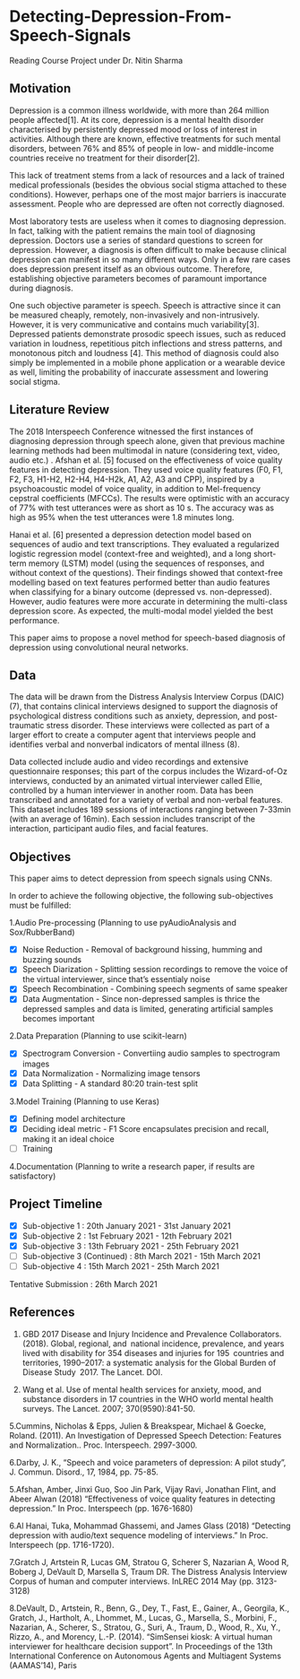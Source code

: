 # Detecting-Depression-From-Speech-Signals
Reading Course Project under Dr. Nitin Sharma

## Motivation

Depression is a common illness worldwide, with more than 264 million people affected[1]. At its core, depression is a mental health disorder characterised by persistently depressed mood or loss of interest in activities. Although there are known, effective treatments for such mental disorders, between 76% and 85% of people in low- and middle-income countries receive no treatment for their disorder[2].  

This lack of treatment stems from a lack of resources and a lack of trained medical professionals (besides the obvious social stigma attached to these conditions). However, perhaps one of the most major barriers is inaccurate assessment. People who are depressed are often not correctly diagnosed.

Most laboratory tests are useless when it comes to diagnosing depression. In fact, talking with the patient remains the main tool of diagnosing depression. Doctors use a series of standard questions to screen for depression. However, a diagnosis is often difficult to make because clinical depression can manifest in so many different ways. Only in a few rare cases does depression present itself as an obvious outcome. Therefore, establishing objective parameters becomes of paramount importance during diagnosis.

One such objective parameter is speech. Speech is attractive since it can be  measured cheaply, remotely, non-invasively and non-intrusively. However, it is very communicative and contains much variability[3]. Depressed patients demonstrate prosodic speech issues, such as reduced variation in loudness, repetitious pitch inflections and stress patterns, and monotonous pitch and loudness [4]. This method of diagnosis could also simply be implemented in a mobile phone application or a wearable device as well, limiting the probability of inaccurate assessment and lowering social stigma.

## Literature Review

The 2018 Interspeech Conference witnessed the first instances of diagnosing depression through speech alone, given that previous machine learning methods had been multimodal in nature (considering text, video, audio etc.) . Afshan et al. [5] focused on the effectiveness of voice quality features in detecting depression. They used voice quality features (F0, F1, F2, F3, H1-H2, H2-H4, H4-H2k, A1, A2, A3 and CPP), inspired by a psychoacoustic model of voice quality, in addition to Mel-frequency cepstral coefficients (MFCCs). The results were optimistic with an accuracy of 77% with test utterances were as short as 10 s. The accuracy was as high as 95% when the test utterances were 1.8 minutes long. 

Hanai et al. [6] presented a depression detection model based on sequences of audio and text transcriptions. They evaluated a regularized logistic regression model (context-free and weighted), and a long short-term memory (LSTM) model (using the sequences of responses, and without context of the questions). Their findings showed that context-free modelling based on text features performed better than audio features when classifying for a binary outcome (depressed vs. non-depressed). However, audio features were more accurate in determining the multi-class depression score. As expected, the multi-modal model yielded the best performance. 

This paper aims to propose a novel method for speech-based diagnosis of depression using convolutional neural networks.

## Data

The data will be drawn from the Distress Analysis Interview Corpus (DAIC) (7), that contains clinical interviews designed to support the diagnosis of psychological distress conditions such as anxiety, depression, and post-traumatic stress disorder. These interviews were collected as part of a larger effort to create a computer agent that interviews people and identifies verbal and nonverbal indicators of mental illness (8). 

Data collected include audio and video recordings and extensive questionnaire responses; this part of the corpus includes the Wizard-of-Oz interviews, conducted by an animated virtual interviewer called Ellie, controlled by a human interviewer in another room. Data has been transcribed and annotated for a variety of verbal and non-verbal features. This dataset includes 189 sessions of interactions ranging between 7-33min (with an average of 16min). Each session includes transcript of the interaction, participant audio files, and facial features.

## Objectives

This paper aims to detect depression from speech signals using CNNs.

In order to achieve the following objective, the following sub-objectives must be fulfilled:

1.Audio Pre-processing (Planning to use pyAudioAnalysis and Sox/RubberBand)
- [x] Noise Reduction - Removal of background hissing, humming and buzzing sounds
- [x] Speech Diarization - Splitting session recordings to remove the voice of the virtual interviewer, since that’s essentialy noise
- [x] Speech Recombination - Combining speech segments of same speaker
- [x] Data Augmentation - Since non-depressed samples is thrice the depressed samples and data is limited, generating artificial samples becomes important

2.Data Preparation (Planning to use scikit-learn)
- [x] Spectrogram Conversion - Convertiing audio samples to spectrogram images
- [x] Data Normalization - Normalizing image tensors
- [x] Data Splitting - A standard 80:20 train-test split

3.Model Training (Planning to use Keras)
- [x] Defining model architecture
- [x] Deciding ideal metric - F1 Score encapsulates precision and recall, making it an ideal choice
- [ ] Training

4.Documentation (Planning to write a research paper, if results are satisfactory)

## Project Timeline

- [x] Sub-objective 1 : 20th January 2021 - 31st January 2021
- [x] Sub-objective 2 : 1st February 2021 - 12th February 2021
- [x] Sub-objective 3 : 13th February 2021 - 25th February 2021
- [ ] Sub-objective 3 (Continued) : 8th March 2021 - 15th March 2021
- [ ] Sub-objective 4 : 15th March 2021 - 25th March 2021

Tentative Submission : 26th March 2021

## References

1. GBD 2017 Disease and Injury Incidence and Prevalence Collaborators. (2018). Global, regional, and national incidence, prevalence, and years lived with disability for 354 diseases and injuries for 195 countries and territories, 1990–2017: a systematic analysis for the Global Burden of Disease Study 2017. The Lancet. DOI.

2. Wang et al. Use of mental health services for anxiety, mood, and substance disorders in 17 countries in the WHO world mental health surveys. The Lancet. 2007; 370(9590):841-50.

5.Cummins, Nicholas & Epps, Julien & Breakspear, Michael & Goecke, Roland. (2011). An Investigation of Depressed Speech Detection: Features and Normalization.. Proc. Interspeech. 2997-3000. 

6.Darby, J. K., “Speech and voice parameters of depression: A pilot study”, J. Commun. Disord., 17, 1984, pp. 75-85.

5.Afshan, Amber, Jinxi Guo, Soo Jin Park, Vijay Ravi, Jonathan Flint, and Abeer Alwan (2018) “Effectiveness of voice quality features in detecting depression.” In Proc. Interspeech (pp. 1676-1680)

6.Al Hanai, Tuka, Mohammad Ghassemi, and James Glass (2018) “Detecting depression with audio/text sequence modeling of interviews.” In Proc. Interspeech (pp. 1716-1720).

7.Gratch J, Artstein R, Lucas GM, Stratou G, Scherer S, Nazarian A, Wood R, Boberg J, DeVault D, Marsella S, Traum DR. The Distress Analysis Interview Corpus of human and computer interviews. InLREC 2014 May (pp. 3123-3128)

8.DeVault, D., Artstein, R., Benn, G., Dey, T., Fast, E., Gainer, A., Georgila, K., Gratch, J., Hartholt, A., Lhommet, M., Lucas, G., Marsella, S., Morbini, F., Nazarian, A., Scherer, S., Stratou, G., Suri, A., Traum, D., Wood, R., Xu, Y., Rizzo, A., and Morency, L.-P. (2014). “SimSensei kiosk: A virtual human interviewer for healthcare decision support”. In Proceedings of the 13th International Conference on Autonomous Agents and Multiagent Systems (AAMAS’14), Paris
